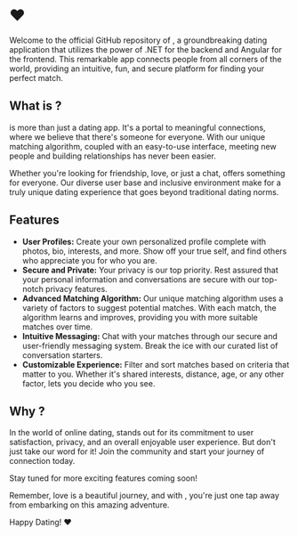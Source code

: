 # <AppName> :heart:

> <AppTagline>

Welcome to the official GitHub repository of <AppName>, a groundbreaking dating application that utilizes the power of .NET for the backend and Angular for the frontend. This remarkable app connects people from all corners of the world, providing an intuitive, fun, and secure platform for finding your perfect match.

## What is <AppName>?

<AppName> is more than just a dating app. It's a portal to meaningful connections, where we believe that there's someone for everyone. With our unique matching algorithm, coupled with an easy-to-use interface, meeting new people and building relationships has never been easier.

Whether you're looking for friendship, love, or just a chat, <AppName> offers something for everyone. Our diverse user base and inclusive environment make for a truly unique dating experience that goes beyond traditional dating norms.

## Features

- **User Profiles:** Create your own personalized profile complete with photos, bio, interests, and more. Show off your true self, and find others who appreciate you for who you are.
- **Secure and Private:** Your privacy is our top priority. Rest assured that your personal information and conversations are secure with our top-notch privacy features.
- **Advanced Matching Algorithm:** Our unique matching algorithm uses a variety of factors to suggest potential matches. With each match, the algorithm learns and improves, providing you with more suitable matches over time.
- **Intuitive Messaging:** Chat with your matches through our secure and user-friendly messaging system. Break the ice with our curated list of conversation starters.
- **Customizable Experience:** Filter and sort matches based on criteria that matter to you. Whether it's shared interests, distance, age, or any other factor, <AppName> lets you decide who you see.

## Why <AppName>?

In the world of online dating, <AppName> stands out for its commitment to user satisfaction, privacy, and an overall enjoyable user experience. But don't just take our word for it! Join the <AppName> community and start your journey of connection today.

<MoreDetailedInformation>

Stay tuned for more exciting features coming soon!

Remember, love is a beautiful journey, and with <AppName>, you're just one tap away from embarking on this amazing adventure. 

Happy Dating! :heart:
